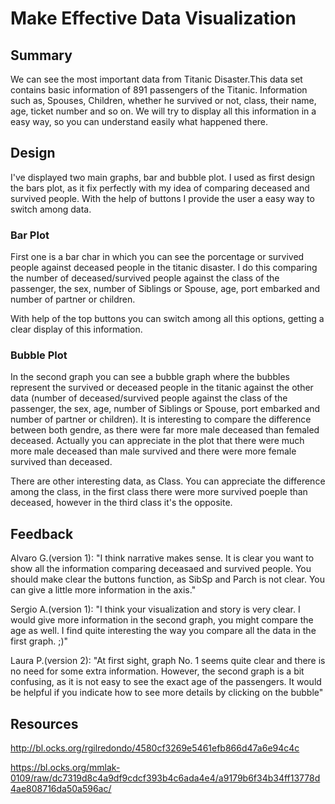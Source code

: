 # Make Effective Data Visualization


## Summary

We can see the most important data from Titanic Disaster.This data set contains basic information of 
891 passengers of the Titanic. Information such as, Spouses, Children, whether he survived or not, 
class, their name, age, ticket number and so on. We will try to display all this information in a easy 
way, so you can understand easily what happened there.


## Design

I've displayed two main graphs, bar and bubble plot. I used as first design the bars plot, as it fix perfectly
with my idea of comparing deceased and survived people. With the help of buttons I provide the user a
easy way to switch among data. 


### Bar Plot

First one is a bar char in which you can see the porcentage or survived people against deceased people 
in the titanic disaster. I do this comparing the number of deceased/survived people against the 
class of the passenger, the sex, number of Siblings or Spouse, age, port embarked and number of partner or 
children.

With help of the top buttons you can switch among all this options, getting a clear display of this information.

### Bubble Plot

In the second graph you can see a bubble graph where the bubbles represent the survived or deceased 
people in the titanic against the other data (number of deceased/survived people against the 
class of the passenger, the sex, age, number of Siblings or Spouse, port embarked and number of partner or 
children). It is interesting to compare the difference between both
gendre, as there were far more male deceased than femaled deceased. Actually you can appreciate in the plot
that there were much more male deceased than male survived and there were more female survived than deceased.

There are other interesting data, as Class. You can appreciate the difference among the class, in the first class
there were more survived poeple than deceased, however in the third class it's the opposite.

## Feedback
Alvaro G.(version 1): "I think narrative makes sense. It is clear you want to show all the information comparing deceasaed 
and survived people. You should make clear the buttons function, as SibSp and Parch is not clear. 
You can give a little more information in the axis."

Sergio A.(version 1): "I think your visualization and story is very clear. I would give more information in the second graph,
you might compare the age as well. I find quite interesting the way you compare all the data in the first
graph. ;)"

Laura P.(version 2): "At first sight, graph No. 1 seems quite clear and there is no need for some extra information. However, 
the second graph is a bit confusing, as it is not easy to see the exact age of the passengers.  It would 
be helpful if you indicate how to see more details by clicking on the bubble"

## Resources

http://bl.ocks.org/rgilredondo/4580cf3269e5461efb866d47a6e94c4c

https://bl.ocks.org/mmlak-0109/raw/dc7319d8c4a9df9cdcf393b4c6ada4e4/a9179b6f34b34ff13778d4ae808716da50a596ac/
